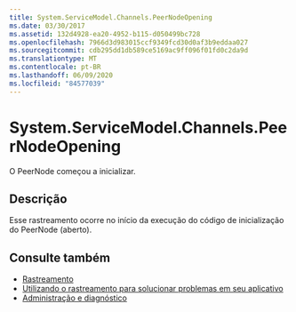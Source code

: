 ```yaml
---
title: System.ServiceModel.Channels.PeerNodeOpening
ms.date: 03/30/2017
ms.assetid: 132d4928-ea20-4952-b115-d050499bc728
ms.openlocfilehash: 7966d3d983015ccf9349fcd30d0af3b9eddaa027
ms.sourcegitcommit: cdb295dd1db589ce5169ac9ff096f01fd0c2da9d
ms.translationtype: MT
ms.contentlocale: pt-BR
ms.lasthandoff: 06/09/2020
ms.locfileid: "84577039"
---
```

# <a name="systemservicemodelchannelspeernodeopening"></a>System.ServiceModel.Channels.PeerNodeOpening
O PeerNode começou a inicializar.  
  
## <a name="description"></a>Descrição  
 Esse rastreamento ocorre no início da execução do código de inicialização do PeerNode (aberto).  
  
## <a name="see-also"></a>Consulte também

- [Rastreamento](index.md)
- [Utilizando o rastreamento para solucionar problemas em seu aplicativo](using-tracing-to-troubleshoot-your-application.md)
- [Administração e diagnóstico](../index.md)
